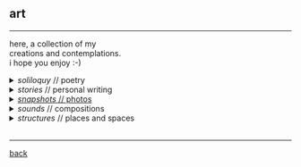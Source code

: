
## art
***
here, a collection of my <br>
creations and contemplations. <br>
i hope you enjoy :-)

<details>
<summary> <i> soliloquy </i> // poetry </summary>
<p style="text-align:right"> <i> an attempt to capture fleeting thoughts </i> </p>
<ul>
  <li>   <a href="https://subcorticalsongs.wordpress.com/2020/01/21/and-now-we-see-in-20-20/" target="_blank"> <i> and now we see in 20/20 </i> </a> / about forgiveness </li>
  <li>   <a href="https://subcorticalsongs.wordpress.com/2019/08/14/idee-fixe/" target="_blank">  <i> idée fixe </i> </a> / endless striving towards the unknown </li>
  <li>   <a href="https://subcorticalsongs.wordpress.com/2019/06/08/summertime/" target="_blank"> <i> summertime </i> </a> / the best month</li>
  <li>   <a href="https://subcorticalsongs.wordpress.com/2018/08/06/getting-intimate-with-a-crab/" target="_blank">  <i> getting intimate with a crab </i> </a>/ thoughts before a satisfying meal </li>
  <li>   <a href="https://subcorticalsongs.wordpress.com/2018/06/24/the-orange/" target="_blank">  <i>  the orange </i></a> / reconsidering the ordinary  </li>
  <li>   <a href="https://subcorticalsongs.wordpress.com/2018/06/22/sliced-pears/" target="_blank"> <i> sliced pears </i></a> / a father's love </li>
<li>   <a href="https://subcorticalsongs.wordpress.com/2018/06/27/pathetique/" target="_blank"> <i> pathétique </i> </a> / for Tchaikovsky </li>
</ul>

<p style="text-align:right"> more poems <a href="https://subcorticalsongs.wordpress.com/" target="_blank"> <i> here </i> </a> </p>

</details>

<details>
<summary> <i> stories </i> // personal writing </summary>
<p style="text-align:right"> <i> on life and growing up </i> </p>

<ul>
  <li>   <a href="https://lucyblogs.wordpress.com/2019/11/28/a-letter-from-the-past/" target="_blank">  <i> a letter from the past </i> </a> / receiving a letter from my 16-year-old self </li>
  <li>   <a href="https://lucyblogs.wordpress.com/2018/12/27/antoine-from-chicago/" target="_blank"> <i> Antoine, from Chicago </i> </a> / an unlikely encounter </li>
  <li>   <a href="https://lucyblogs.wordpress.com/2018/08/09/a-world-without-sound/" target="_blank"> <i> a world without sound </i> </a> / a tribute to my deaf uncle </li>
  <li>   <a href="https://lucyblogs.wordpress.com/2019/12/31/growing-pains-2019/" target="_blank"> <i> growing pains, 2019 </i> </a> / on therapy </li>
  <li>   <a href="https://lucyblogs.wordpress.com/2019/08/13/on-childlike-passion/" target="_blank"> <i> on childlike passion </i> </a> / my earliest memory </li>
</ul>
<p style="text-align:right"> more stories <a href="https://lucyblogs.wordpress.com/" target="_blank"> <i> here </i> </a> </p>

</details>

<details>
<summary> <a href="https://www.instagram.com/looshylay/" target="_blank"> <i> snapshots </i> // photos </a> </summary>
<br>
</details>

<details>
<summary> <i> sounds </i> // compositions </summary>
<p style="text-align:right"> <i> in a previous life... </i> </p>
<i><b> Reflections (2013)</b></i> / an EP I wrote in high school
<br>
<iframe width="100%" height="350" scrolling="no" frameborder="no" allow="autoplay" src="https://w.soundcloud.com/player/?url=https%3A//api.soundcloud.com/playlists/39690369&color=%23000000&auto_play=false&hide_related=false&show_comments=true&show_user=true&show_reposts=false&show_teaser=true"></iframe><div style="font-size: 10px; color: #cccccc;line-break: anywhere;word-break: normal;overflow: hidden;white-space: nowrap;text-overflow: ellipsis; font-family: Interstate,Lucida Grande,Lucida Sans Unicode,Lucida Sans,Garuda,Verdana,Tahoma,sans-serif;font-weight: 100;"><a href="https://soundcloud.com/lucy_lai" title="Lucy Lai" target="_blank" style="color: #cccccc; text-decoration: none;">Lucy Lai</a> · <a href="https://soundcloud.com/lucy_lai/sets/reflections" title="Reflections" target="_blank" style="color: #cccccc; text-decoration: none;">Reflections</a></div>

<br>
<i><b> Citrullus lanatus (2015)</b> </i> / <a href="http://lucy-lai.com/compositions/watermelon_score.pdf" target="_blank">score</a> / once upon a time, I got really into <a href="https://en.wikipedia.org/wiki/Process_music" target="_blank">process music</a> after taking a course on contemporary music composition in college. I wrote this piece for watermelon, inspired by Steve Reich's <a href="https://en.wikipedia.org/wiki/Clapping_Music" target="_blank">clapping music</a>. if you try performing it, I'd love to know how it goes :-)
<br>
<iframe width="415" height="315" src="https://www.youtube.com/embed/GGRqrHdU7Dg" frameborder="0" allow="accelerometer; autoplay; encrypted-media; gyroscope; picture-in-picture" allowfullscreen></iframe>

<br>
<br>
<i><b> Father Eradicates House Fly (2015)</b> </i> / <a href="http://lucy-lai.com/compositions/housefly_score.pdf" target="_blank">score</a> / <a href="http://lucy-lai.com/compositions/housefly_live.m4a" target="_blank">live recording</a> / for my father, in honor of his fly-snatching talents...
<br>
<br>

<i><b> I C the End (2015)</b> </i> / <a href="http://lucy-lai.com/compositions/ctheend_score.pdf" target="_blank">score</a> / <a href="http://lucy-lai.com/compositions/ctheend_live.wav" target="_blank">live recording</a> / an experiment in monotony
<br>
<br>

<i><b> Misc. </b> </i> / a couple months into grad school, an idea came to me after listening to music while learning about Dirichlet Processes on YouTube...

<iframe width="100%" height="166" scrolling="no" frameborder="no" allow="autoplay" src="https://w.soundcloud.com/player/?url=https%3A//api.soundcloud.com/tracks/639832068&color=%23000000&auto_play=false&hide_related=false&show_comments=true&show_user=true&show_reposts=false&show_teaser=true"></iframe><div style="font-size: 10px; color: #cccccc;line-break: anywhere;word-break: normal;overflow: hidden;white-space: nowrap;text-overflow: ellipsis; font-family: Interstate,Lucida Grande,Lucida Sans Unicode,Lucida Sans,Garuda,Verdana,Tahoma,sans-serif;font-weight: 100;"><a href="https://soundcloud.com/lucy_lai" title="Lucy Lai" target="_blank" style="color: #cccccc; text-decoration: none;">Lucy Lai</a> · <a href="https://soundcloud.com/lucy_lai/dj-dirichlet" title="dj dirichlet" target="_blank" style="color: #cccccc; text-decoration: none;">dj dirichlet</a></div>
<br>
</details>


<details>
<summary> <i> structures </i> // places and spaces </summary>
<div style="text-align:right"> <i>places that hold special space for me</i> </div>

<ul>
  <li>   <a href="http://rothkochapel.org/" target="_blank">Rothko Chapel</a> </li>
  <li>   <a href="https://www.ssje.org/" target="_blank">Society of Saint John the Evangelist</a> </li>
  <li>   <a href="https://bso.org" target="_blank">Symphony Hall</a> </li>
  <li>   <a href="https://franklloydwright.org/taliesin-west/" target="_blank">Taliesin West</a> </li>
  <li>   <a href="https://vinoly.com/works/howard-hughes-medical-institute-janelia-research-campus/" target="_blank">Janelia Research Campus</a> </li>
</ul>
</details>
<br>

***
[back](./)
